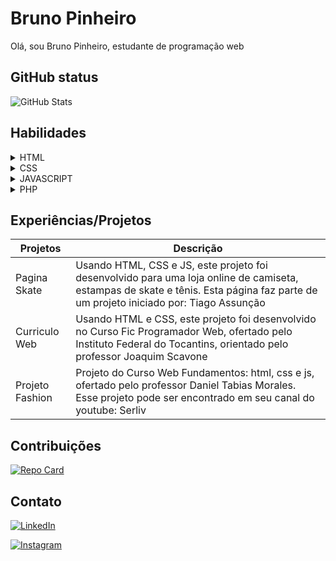 # Bruno Pinheiro
Olá, sou Bruno Pinheiro, estudante de programação web

## GitHub status
![GitHub Stats](https://github-readme-stats.vercel.app/api?username=brunop27&theme=transparent&bg_color=081b29&border_color=da5700&show_icons=true&icon_color=da5700&title_color=da5700&text_color=FF0&hide_title=true)

## Habilidades

<details>
<summary>HTML</summary>

- Semantica 
- Formulários 
- Tabelas
</details>
<details>
<summary>CSS</summary>

- Animação 
- Pseudo-elementos 
- Layout Flex/Grid 
- Box Model    
</details>
<details>
<summary>JAVASCRIPT</summary>

- Operadores 
- Estruturas de controle 
- Funções 
- Eventos 
</details>
<details>
<summary>PHP</summary>

- Operadores 
- Estruturas de controle
- Funções 
</details>


## Experiências/Projetos
| Projetos      |  Descrição |
|---|---|
| Pagina Skate  |  Usando HTML, CSS e JS, este projeto foi desenvolvido para uma loja online de camiseta, estampas de skate e tênis. Esta página faz parte de um projeto iniciado por: Tiago Assunção|
| Curriculo Web | Usando HTML e CSS, este projeto foi desenvolvido no Curso Fic Programador Web, ofertado pelo Instituto Federal do Tocantins, orientado pelo professor Joaquim Scavone              |
|  Projeto Fashion | Projeto do Curso Web Fundamentos: html, css e js, ofertado pelo professor Daniel Tabias Morales. Esse projeto pode ser encontrado em seu canal do youtube: Serliv|
 

## Contribuições 
[![Repo Card](https://github-readme-stats.vercel.app/api/pin/?username=brunop27&repo=dio-lab-open-source&bg_color=081b29&border_color=da5700&show_icons=true&icon_color=da5700&title_color=da5700&text_color=FF0)](https://github.com/brunop27/dio-lab-open-source)

## Contato

[![LinkedIn](https://img.shields.io/badge/LinkedIn-000?style=for-the-badge&logo=linkedin&logoColor=0E76A8)](https://www.linkedin.com/in/bruno-pinheiro-8aa81a9b/)

[![Instagram](https://img.shields.io/badge/Instagram-000?style=for-the-badge&logo=instagram)](https://www.linkedin.com/in/bruno-pinheiro-8aa81a9b/)



